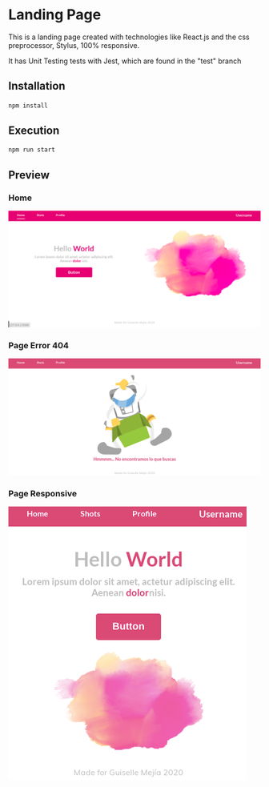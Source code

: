 # Landing Page

This is a landing page created with technologies like React.js and the css preprocessor, Stylus, 100% responsive.

It has Unit Testing tests with Jest, which are found in the "test" branch

## Installation

```bash
npm install
```

## Execution

```bash
npm run start
```

## Preview

### Home

![](Screenshot.png)

###  Page Error 404

![](Screenshot-404.png)

### Page Responsive

![](Screenshot-responsive.png)